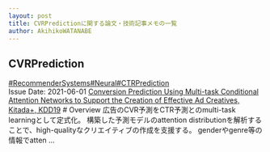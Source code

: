 ```yaml
---
layout: post
title: CVRPredictionに関する論文・技術記事メモの一覧
author: AkihikoWATANABE
---
```

## CVRPrediction
<div class="visible-content">
<a class="button" href="articles/RecommenderSystems.html">#RecommenderSystems</a><a class="button" href="articles/Neural.html">#Neural</a><a class="button" href="articles/CTRPrediction.html">#CTRPrediction</a><br><span class="issue_date">Issue Date: 2021-06-01</span>
<a href="https://github.com/AkihikoWatanabe/paper_notes/issues/366">Conversion Prediction Using Multi-task Conditional Attention Networks to Support the Creation of Effective Ad Creatives, Kitada+, KDD19</a>
<span class="snippet"># Overview広告のCVR予測をCTR予測とのmulti-task learningとして定式化。構築した予測モデルのattention distributionを解析することで、high-qualityなクリエイティブの作成を支援する。genderやgenre等の情報でatten ...</span>
</div>
